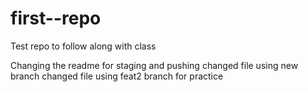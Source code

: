 # first--repo
Test repo to follow along with class



Changing the readme for staging and pushing
changed file using new branch
changed file using feat2 branch for practice
